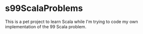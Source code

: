s99ScalaProblems
================

This is a pet project to learn Scala while I'm trying to code my own implementation of the 99 Scala problem. 
